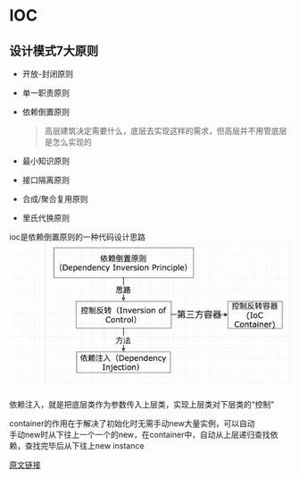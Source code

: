 # IOC

## 设计模式7大原则

- 开放-封闭原则

- 单一职责原则

- 依赖倒置原则

  > 高层建筑决定需要什么，底层去实现这样的需求，但高层并不用管底层是怎么实现的

- 最小知识原则

- 接口隔离原则

- 合成/聚合复用原则

- 里氏代换原则

ioc是依赖倒置原则的一种代码设计思路
![image of ioc](./cimslfktx5.jpeg)

依赖注入，就是把底层类作为参数传入上层类，实现上层类对下层类的“控制”

container的作用在于解决了初始化时无需手动new大量实例，可以自动  
手动new时从下往上一个一个的new，在container中，自动从上层递归查找依赖，查找完毕后从下往上new instance

[原文链接](https://cloud.tencent.com/developer/article/1428838)

